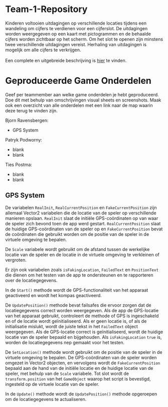 # Team-1-Repository

Kinderen voltooien uitdagingen op verschillende locaties tijdens een wandeling om cijfers te verdienen voor een cijferslot. De uitdagingen worden weergegeven op een kaart met pictogrammen en de behaalde cijfers worden zichtbaar op het scherm. Om het slot te openen zijn minstens twee verschillende uitdagingen vereist. Herhaling van uitdagingen is mogelijk om alle cijfers te verkrijgen.
<br>  
Een complete en uitgebreide beschrijving is [hier](https://github.com/Bjornraaf/Team-1-Repository/wiki) te vinden.

# Geproduceerde Game Onderdelen

Geef per teammember aan welke game onderdelen je hebt geproduceerd. Doe dit met behulp van omschrijvingen visual sheets en screenshots.
Maak ook een overzicht van alle onderdelen met een link naar de map waarin deze terug te vinden zijn.

Bjorn Ravensbergen:
  * GPS System

Patryk Podworny:
  * blank
  * blank

Ties Postma:
  * blank
  * blank

## GPS System

De variabelen ```RealInit```, ```RealCurrentPosition``` en ```FakeCurrentPosition``` zijn allemaal Vector2 variabelen die de locatie van de speler op verschillende manieren opslaan. ```RealInit``` slaat de initiële GPS-coördinaten op van waar de speler zich bevond toen de app werd gestart. ```RealCurrentPosition``` slaat de huidige GPS-coördinaten van de speler op en ```FakeCurrentPosition``` bevat de coördinaten die gebruikt worden om de positie van de speler in de virtuele omgeving te bepalen.

De ```Scale``` variabele wordt gebruikt om de afstand tussen de werkelijke locatie van de speler en de locatie in de virtuele omgeving te verkleinen of vergroten.

Er zijn ook variabelen zoals ```isFakingLocation```, ```FailedText``` en ```PositionText``` die dienen om het testen van de app te ondersteunen en te rapporteren over de locatiegegevens.

In de ```Start()``` methode wordt de GPS-functionaliteit van het apparaat geactiveerd en wordt het kompas geactiveerd.

De ```UpdatePosition()``` methode bevat failsafes die ervoor zorgen dat de locatiegegevens correct worden weergegeven. Als de app de GPS-locatie van het apparaat gebruikt, controleert de methode of GPS is ingeschakeld en of de locatie wordt geïnitialiseerd. Als er geen locatie is, of als de initialisatie mislukt, wordt de juiste tekst in het ```FailedText``` object weergegeven. Als de GPS-locatie correct is geïnitialiseerd, wordt de huidige locatie van de speler bepaald en bijgehouden. Als ```isFakingLocation``` ```true``` is, worden de locatiegegevens nep gemaakt voor het testen.

De ```SetLocation()``` methode wordt gebruikt om de positie van de speler in de virtuele omgeving te bepalen. De GPS-coördinaten van de speler worden omgezet in Vector2 objecten, en vervolgens wordt de ```FakeCurrentPosition``` bepaald aan de hand van de initiële locatie en de huidige locatie van de speler, met behulp van de ```Scale``` variabele. Tot slot wordt de ```transform.position``` van het ```GameObject``` waarop het script is bevestigd, ingesteld op de virtuele locatie van de speler.

In de ```Update()``` methode wordt de ```UpdatePosition()``` methode opgeroepen om de locatiegegevens te actualiseren.
